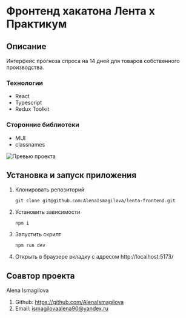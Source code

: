 # Фронтенд хакатона Лента x Практикум

## Описание

Интерфейс прогноза спроса на 14 дней для товаров собственного производства.

### Технологии

- React
- Typescript
- Redux Toolkit

### Сторонние библиотеки

- MUI
- classnames

![Превью проекта](./src/images/) 


## Установка и запуск приложения

1. Клонировать репозиторий

   ```shell
   git clone git@github.com:AlenaIsmagilova/lenta-frontend.git
   ```

2. Установить зависимости

   ```shell
   npm i
   ```

3. Запустить скрипт

   ```shell
   npm run dev
   ```

4. Открыть в браузере вкладку с адресом http://localhost:5173/

## Соавтор проекта

Alena Ismagilova

1.  Github: https://github.com/AlenaIsmagilova
2.  Email: ismagilovaalena90@yandex.ru
